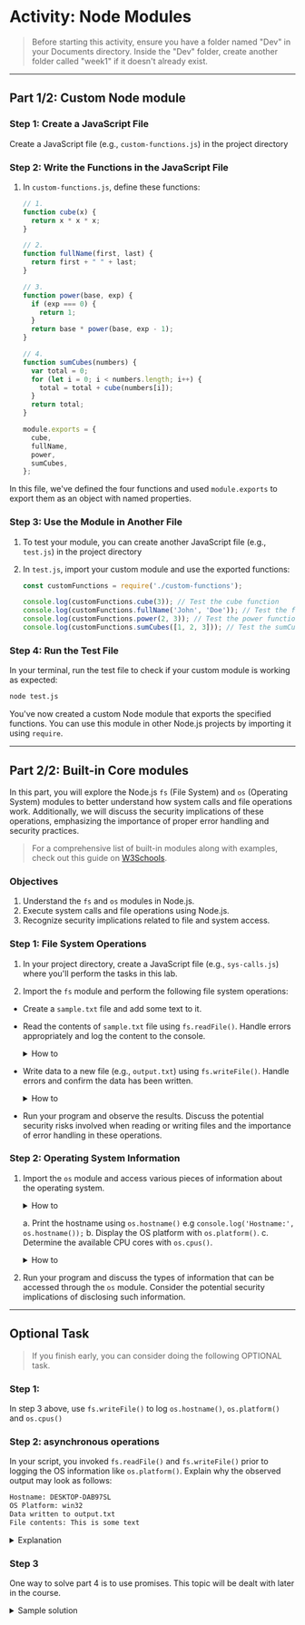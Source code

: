 # Activity: Node Modules

> Before starting this activity, ensure you have a folder named "Dev" in your Documents directory. Inside the "Dev" folder, create another folder called "week1" if it doesn't already exist.

----

## Part 1/2: Custom Node module 

### Step 1: Create a JavaScript File

Create a JavaScript file (e.g., `custom-functions.js`) in the project directory

### Step 2: Write the Functions in the JavaScript File

1. In `custom-functions.js`, define these  functions:

   ```javascript
   // 1.
   function cube(x) {
     return x * x * x;
   }

   // 2.
   function fullName(first, last) {
     return first + " " + last;
   }

   // 3.
   function power(base, exp) {
     if (exp === 0) {
       return 1;
     }
     return base * power(base, exp - 1);
   }

   // 4.
   function sumCubes(numbers) {
     var total = 0;
     for (let i = 0; i < numbers.length; i++) {
       total = total + cube(numbers[i]);
     }
     return total;
   }

   module.exports = {
     cube,
     fullName,
     power,
     sumCubes,
   };
   ```

In this file, we've defined the four functions and used `module.exports` to export them as an object with named properties.

### Step 3: Use the Module in Another File

1. To test your module, you can create another JavaScript file (e.g., `test.js`) in the project directory

2. In `test.js`, import your custom module and use the exported functions:

   ```javascript
   const customFunctions = require('./custom-functions');

   console.log(customFunctions.cube(3)); // Test the cube function
   console.log(customFunctions.fullName('John', 'Doe')); // Test the fullName function
   console.log(customFunctions.power(2, 3)); // Test the power function
   console.log(customFunctions.sumCubes([1, 2, 3])); // Test the sumCubes function
   ```

### Step 4: Run the Test File

In your terminal, run the test file to check if your custom module is working as expected:

```bash
node test.js
```

You've now created a custom Node module that exports the specified functions. You can use this module in other Node.js projects by importing it using `require`.

----

## Part 2/2:  Built-in Core modules

In this part, you will explore the Node.js `fs` (File System) and `os` (Operating System) modules to better understand how system calls and file operations work. Additionally, we will discuss the security implications of these operations, emphasizing the importance of proper error handling and security practices.

> For a comprehensive list of built-in modules along with examples, check out this guide on [W3Schools](https://www.w3schools.com/nodejs/ref_modules.asp).   

### Objectives

1. Understand the `fs` and `os` modules in Node.js.
2. Execute system calls and file operations using Node.js.
3. Recognize security implications related to file and system access.


### Step 1: File System Operations

1. In your project directory, create a JavaScript file (e.g., `sys-calls.js`) where you'll perform the tasks in this lab.

2. Import the `fs` module and perform the following file system operations:
- Create a  `sample.txt` file and add some text to it.
- Read the contents of  `sample.txt` file using `fs.readFile()`. Handle errors appropriately and log the content to the console.

    <details>
    <summary>How to</summary>

    ```javascript
    const fs = require('fs');
    fs.readFile('sample.txt', 'utf8', (err, data) => {
        if (err) {
        console.error('Error reading file:', err);
        } else {
        console.log('File contents:', data);
        }
    });
    ```

    </details>

- Write data to a new file (e.g., `output.txt`) using `fs.writeFile()`. Handle errors and confirm the data has been written.

    <details>
    <summary>How to</summary>

    ```javascript
    const fs = require('fs');
    fs.writeFile('output.txt', 'This is some sample data.', (err) => {
    if (err) {
    console.error('Error writing file:', err);
    } else {
    console.log('Data written to output.txt');
    }
    });
    ```

- Run your program and observe the results. Discuss the potential security risks involved when reading or writing files and the importance of error handling in these operations.

### Step 2: Operating System Information

1. Import the `os` module and access various pieces of information about the operating system.

    <details>
    <summary>How to</summary>

    ```javascript
    const os = require('os');
    ```
    </details>

   a. Print the hostname using `os.hostname()` e.g `console.log('Hostname:', os.hostname());`
   b. Display the OS platform with `os.platform()`.
   c. Determine the available CPU cores with `os.cpus()`.


    <details>
    <summary>How to</summary>

    ```javascript
    const os = require('os');
    console.log("Platform: " + os.platform());
    console.log("Hostname: " + os.hostname());
    console.log("Architecture: " + os.arch());
    ```
    </details>

2. Run your program and discuss the types of information that can be accessed through the `os` module. Consider the potential security implications of disclosing such information.

----
## Optional Task

> If you finish early, you can consider doing the following OPTIONAL task.

### Step 1:

In step 3 above, use `fs.writeFile()` to log `os.hostname()`, `os.platform()` and  `os.cpus()`

### Step 2: asynchronous operations

In your script, you invoked `fs.readFile()` and `fs.writeFile()`  prior to logging the OS information like `os.platform()`. Explain why the observed output may look as follows:

```sh
Hostname: DESKTOP-DAB97SL
OS Platform: win32
Data written to output.txt
File contents: This is some text
```

<details>
<summary>Explanation</summary>

- **fs.readFile()** and **fs.writeFile()** are asynchronous functions: These file system operations are designed to work asynchronously, which means they don't block the execution of the rest of your code. They initiate file read and write operations in the background and continue with the execution of the subsequent code without waiting for them to complete.

- **Logging with os.platform()**: When you call `os.platform()` to log the information about the operating system, it typically executes immediately since it's a synchronous operation. It provides the OS information in your output.

- **Execution Flow**: Here's the order of execution with the described sequence:

   - The script starts.
   - `fs.readFile()` and `fs.writeFile()` are called. They initiate their respective file operations but don't block the script's execution.
   - Immediately after, `os.platform()` is called, logging the OS information.

- **Potential Output Issues**: The output could have a couple of issues due to the asynchronous nature of file operations:

   - The OS information might be logged before the `fs.readFile()` and `fs.writeFile()` operations complete. This is because these file operations are running concurrently in the background, and there's no guarantee that they will finish before `os.platform()` executes.

   - If your script relies on the data read from a file by `fs.readFile()` or the data being written by `fs.writeFile()`, it may not be available or complete at the point when `os.platform()` executes.

</details>



### Step 3

One way to solve part 4 is to use promises. This topic will be dealt with later in the course.

<details>
<summary>Sample solution</summary>

 ```js
const fs = require('fs').promises;
const os = require('os');

async function readFileAndLogOSInfo() {
  try {
    const data = await fs.readFile('output.txt', 'utf8');
    console.log('Data from file:', data);

    const platform = os.platform();
    console.log('OS Platform:', platform);
  } catch (error) {
    console.error('Error:', error);
  }
}

readFileAndLogOSInfo();
```

</details>  
